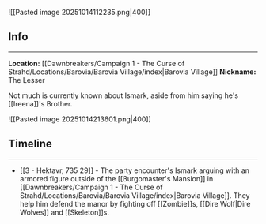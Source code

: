 ![[Pasted image 20251014112235.png|400]]
## Info
---
**Location:** [[Dawnbreakers/Campaign 1 - The Curse of Strahd/Locations/Barovia/Barovia Village/index|Barovia Village]]
**Nickname:** The Lesser

Not much is currently known about Ismark, aside from him saying he's [[Ireena]]'s Brother.

![[Pasted image 20251014213601.png|400]]
## Timeline
---
* [[3 - Hektavr, 735 29]] - The party encounter's Ismark arguing with an armored figure outside of the [[Burgomaster's Mansion]] in [[Dawnbreakers/Campaign 1 - The Curse of Strahd/Locations/Barovia/Barovia Village/index|Barovia Village]]. They help him defend the manor by fighting off [[Zombie]]s, [[Dire Wolf|Dire Wolves]] and [[Skeleton]]s.